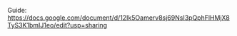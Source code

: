 Guide: https://docs.google.com/document/d/12Ik5Oamerv8sj69NsI3pQphFlHMjX8TyS3K1bmIJ1eo/edit?usp=sharing 
